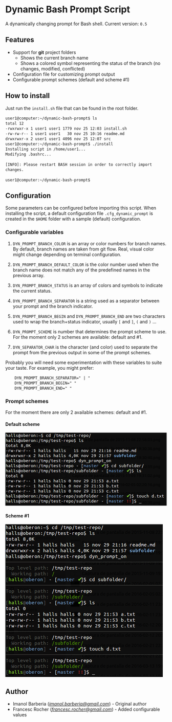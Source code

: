 # Dynamic Bash Prompt Script
A dynamically changing prompt for Bash shell.
Current version: `0.5`

## Features
* Support for **git** project folders
  * Shows the current branch name
  * Shows a colored symbol representing the status of the branch (no changes, modified, conflicted)
* Configuration file for customizing prompt output
* Configurable prompt schemes (default and scheme #1)

## How to install
Just run the `install.sh` file that can be found in the root folder.
```
user1@computer:~/dynamic-bash-prompt$ ls
total 12
-rwxrwxr-x 1 user1 user1 1779 nov 25 12:03 install.sh
-rw-rw-r-- 1 user1 user1   30 nov 25 10:16 readme.md
drwxrwxr-x 2 user1 user1 4096 nov 25 12:07 src
user1@computer:~/dynamic-bash-prompt$ ./install
Installing script in /home/user1...
Modifying .bashrc...

[INFO]: Please restart BASH session in order to correctly import changes.

user1@computer:~/dynamic-bash-prompt$
```

## Configuration
Some parameters can be configured before importing this script. When installing
the script, a default configuration file `.cfg_dynamic_prompt` is created
in the `$HOME` folder with a sample (default) configuration.

### Configurable variables

  1. `DYN_PROMPT_BRANCH_COLOR` is an array or color numbers for branch names. By
     default, branch names are taken from git flow. Real, visual color might
     change depending on terminal configuration.

  2. `DYN_PROMPT_BRANCH_DEFAULT_COLOR` is the color number used when the branch
     name does not match any of the predefined names in the previous array.

  3. `DYN_PROMPT_BRANCH_STATUS` is an array of colors and symbols to indicate
     the current status.

  4. `DYN_PROMPT_BRANCH_SEPARATOR` is a string used as a separator between your
     prompt and the branch indicator.

  5. `DYN_PROMPT_BRANCH_BEGIN` and `DYN_PROMPT_BRANCH_END` are two characters
     used to wrap the branch+status indicator, usually `[` and `]`, `(` and `)`
     ...

  6. `DYN_PROMPT_SCHEME` is number that determines the prompt scheme to use.
     For the moment only 2 schemes are available: default and #1.

  7. `DYN_SEPARATOR_CHAR` is the character (and color) used to separate the 
     prompt from the previous output in some of the prompt schemes.

Probably you will need some experimentation with these variables to suite your
taste. For example, you might prefer:

~~~{.bash}
    DYN_PROMPT_BRANCH_SEPARATOR=" | "
    DYN_PROMPT_BRANCH_BEGIN=" "
    DYN_PROMPT_BRANCH_END=" "
~~~

### Prompt schemes
For the moment there are only 2 available schemes: default and #1.

#### Default scheme
![Default scheme](/doc/scheme_default.png)

#### Scheme #1
![Scheme #1](/doc/scheme_1.png)

## Author

  * Imanol Barberia (*imanol.barberia@gmail.com*) -  Original author
  * Francesc Rocher (*francesc.rocher@gmail.com*) -  Added configurable values

